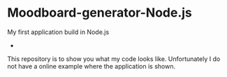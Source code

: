 # Moodboard-generator-Node.js
My first application build in Node.js

-

This repository is to show you what my code looks like. Unfortunately I do not have a online example where the application is shown.
